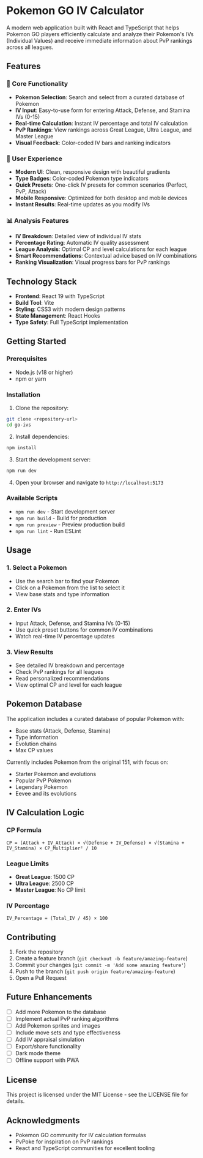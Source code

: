 # Pokemon GO IV Calculator

A modern web application built with React and TypeScript that helps Pokemon GO players efficiently calculate and analyze their Pokemon's IVs (Individual Values) and receive immediate information about PvP rankings across all leagues.

## Features

### 🎯 Core Functionality
- **Pokemon Selection**: Search and select from a curated database of Pokemon
- **IV Input**: Easy-to-use form for entering Attack, Defense, and Stamina IVs (0-15)
- **Real-time Calculation**: Instant IV percentage and total IV calculation
- **PvP Rankings**: View rankings across Great League, Ultra League, and Master League
- **Visual Feedback**: Color-coded IV bars and ranking indicators

### 🎨 User Experience
- **Modern UI**: Clean, responsive design with beautiful gradients
- **Type Badges**: Color-coded Pokemon type indicators
- **Quick Presets**: One-click IV presets for common scenarios (Perfect, PvP, Attack)
- **Mobile Responsive**: Optimized for both desktop and mobile devices
- **Instant Results**: Real-time updates as you modify IVs

### 📊 Analysis Features
- **IV Breakdown**: Detailed view of individual IV stats
- **Percentage Rating**: Automatic IV quality assessment
- **League Analysis**: Optimal CP and level calculations for each league
- **Smart Recommendations**: Contextual advice based on IV combinations
- **Ranking Visualization**: Visual progress bars for PvP rankings

## Technology Stack

- **Frontend**: React 19 with TypeScript
- **Build Tool**: Vite
- **Styling**: CSS3 with modern design patterns
- **State Management**: React Hooks
- **Type Safety**: Full TypeScript implementation

## Getting Started

### Prerequisites
- Node.js (v18 or higher)
- npm or yarn

### Installation

1. Clone the repository:
```bash
git clone <repository-url>
cd go-ivs
```

2. Install dependencies:
```bash
npm install
```

3. Start the development server:
```bash
npm run dev
```

4. Open your browser and navigate to `http://localhost:5173`

### Available Scripts

- `npm run dev` - Start development server
- `npm run build` - Build for production
- `npm run preview` - Preview production build
- `npm run lint` - Run ESLint

## Usage

### 1. Select a Pokemon
- Use the search bar to find your Pokemon
- Click on a Pokemon from the list to select it
- View base stats and type information

### 2. Enter IVs
- Input Attack, Defense, and Stamina IVs (0-15)
- Use quick preset buttons for common IV combinations
- Watch real-time IV percentage updates

### 3. View Results
- See detailed IV breakdown and percentage
- Check PvP rankings for all leagues
- Read personalized recommendations
- View optimal CP and level for each league

## Pokemon Database

The application includes a curated database of popular Pokemon with:
- Base stats (Attack, Defense, Stamina)
- Type information
- Evolution chains
- Max CP values

Currently includes Pokemon from the original 151, with focus on:
- Starter Pokemon and evolutions
- Popular PvP Pokemon
- Legendary Pokemon
- Eevee and its evolutions

## IV Calculation Logic

### CP Formula
```
CP = (Attack + IV_Attack) × √(Defense + IV_Defense) × √(Stamina + IV_Stamina) × CP_Multiplier² / 10
```

### League Limits
- **Great League**: 1500 CP
- **Ultra League**: 2500 CP
- **Master League**: No CP limit

### IV Percentage
```
IV_Percentage = (Total_IV / 45) × 100
```

## Contributing

1. Fork the repository
2. Create a feature branch (`git checkout -b feature/amazing-feature`)
3. Commit your changes (`git commit -m 'Add some amazing feature'`)
4. Push to the branch (`git push origin feature/amazing-feature`)
5. Open a Pull Request

## Future Enhancements

- [ ] Add more Pokemon to the database
- [ ] Implement actual PvP ranking algorithms
- [ ] Add Pokemon sprites and images
- [ ] Include move sets and type effectiveness
- [ ] Add IV appraisal simulation
- [ ] Export/share functionality
- [ ] Dark mode theme
- [ ] Offline support with PWA

## License

This project is licensed under the MIT License - see the LICENSE file for details.

## Acknowledgments

- Pokemon GO community for IV calculation formulas
- PvPoke for inspiration on PvP rankings
- React and TypeScript communities for excellent tooling
